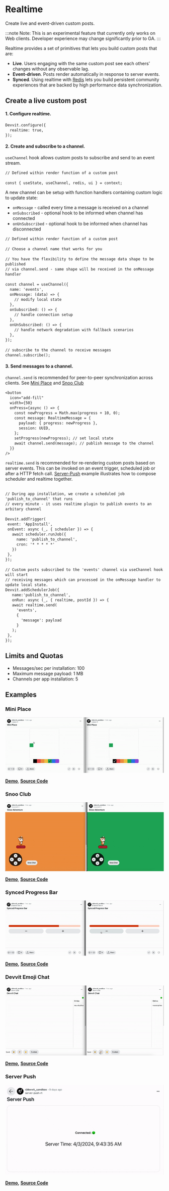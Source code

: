 # Realtime

Create live and event-driven custom posts.

:::note
Note: This is an experimental feature that currently only works on Web clients. Developer experience may change significantly prior to GA.
:::

Realtime provides a set of primitives that lets you build custom posts that are:

- **Live**. Users engaging with the same custom post see each others’ changes without any observable lag.
- **Event-driven**. Posts render automatically in response to server events.
- **Synced**. Using realtime with [Redis](redis.md) lets you build persistent community experiences that are backed by high performance data synchronization.

## Create a live custom post

#### 1. Configure realtime.

```tsx
Devvit.configure({
  realtime: true,
});
```

#### 2. Create and subscribe to a channel.

`useChannel` hook allows custom posts to subscribe and send to an event stream.

```tsx
// Defined within render function of a custom post

const { useState, useChannel, redis, ui } = context;
```

A new channel can be setup with function handlers containing custom logic to update state:

- `onMessage` - called every time a message is received on a channel
- `onSubscribed` - optional hook to be informed when channel has connected
- `onUnSubscribed` - optional hook to be informed when channel has disconnected

```tsx
// Defined within render function of a custom post

// Choose a channel name that works for you

// You have the flexibility to define the message data shape to be published
// via channel.send - same shape will be received in the onMessage handler

const channel = useChannel({
  name: 'events',
  onMessage: (data) => {
    // modify local state
  },
  onSubscribed: () => {
    // handle connection setup
  },
  onUnSubscribed: () => {
    // handle network degradation with fallback scenarios
  },
});

// subscribe to the channel to receive messages
channel.subscribe();
```

#### 3. Send messages to a channel.

`channel.send` is recommended for peer-to-peer synchronization across clients. See [Mini Place](#mini-place) and [Snoo Club](#snoo-club)

```tsx
<button
  icon="add-fill"
  width={50}
  onPress={async () => {
    const newProgress = Math.max(progress + 10, 0);
    const message: RealtimeMessage = {
      payload: { progress: newProgress },
      session: UUID,
    };
    setProgress(newProgress); // set local state
    await channel.send(message); // publish message to the channel
  }}
/>
```

`realtime.send` is recommended for re-rendering custom posts based on server events. This can be invoked on an event trigger, scheduled job or after a HTTP fetch call. [Server-Push](#server-push) example illustrates how to compose scheduler and realtime together.

```tsx

// During app installation, we create a scheduled job 'publish_to_channel' that runs
// every minute - it uses realtime plugin to publish events to an arbitary channel

Devvit.addTrigger(
 event: 'AppInstall',
 onEvent: async (_, { scheduler }) => {
   await scheduler.runJob({
     name: 'publish_to_channel',
     cron: '* * * * *'
   })
 },
});

// Custom posts subscribed to the 'events' channel via useChannel hook will start
// receiving messages which can processed in the onMessage handler to update local state.
Devvit.addSchedulerJob({
   name:'publish_to_channel',
   onRun: async (_, { realtime, postId }) => {
   await realtime.send(
     'events',
     {
       'message': payload
     }
   );
 },
});
```

## Limits and Quotas

- Messages/sec per installation: 100
- Maximum message payload: 1 MB
- Channels per app installation: 5

## Examples

### Mini Place

![mini_place_high](./assets/realtime/mini_place_high.gif)

**[Demo](https://sh.reddit.com/r/devvit_sandbox/comments/1bumd7e/mini_place/)**,
**[Source Code](https://github.com/reddit/devvit/tree/main/packages/apps/mini-place)**

### Snoo Club

![snoo_club](./assets/realtime/snoo_club.gif)

**[Demo](https://sh.reddit.com/r/devvit_sandbox/comments/1bunpzv/interactive_snooclub/)**,
**[Source Code](https://github.com/reddit/devvit/tree/main/packages/apps/snooclub)**

### Synced Progress Bar

![synced_progress_bar](./assets/realtime/synced_progress_bar.gif)

**[Demo](https://sh.reddit.com/r/devvit_sandbox/comments/1b3ccp9/synced_progress_bar/),**
**[Source Code](https://github.com/reddit/devvit/tree/main/packages/apps/synced-progress-bar)**

### Devvit Emoji Chat

![devvit_emoji_chat](./assets/realtime/devvit_emoji_chat.gif)

**[Demo](https://sh.reddit.com/r/devvit_sandbox/comments/1b15qqp/devvit_chat/),**
**[Source Code](https://github.com/reddit/devvit/tree/main/packages/apps/devvit-emoji-chat)**

### Server Push

![server_push](./assets/realtime/server_push.gif)

**[Demo](https://sh.reddit.com/r/devvit_sandbox/comments/1bnnc60/server_push/),**
**[Source Code](https://github.com/reddit/devvit/tree/main/packages/apps/server-push)**
